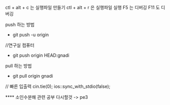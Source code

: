 ctl + alt + c 는 실행파일 만들기
ctl + alt + r 은 실행파일 실행
F5 는 디버깅
F11 도 디버깅

push 하는 방법
- git push -u origin

//연구실 컴퓨터
- git push origin HEAD:gnadi

pull 하는 방법
- git pull origin gnadi

// 빠른 입출력
cin.tie(0);
ios::sync_with_stdio(false);

**** 소인수분해 관련 공부 다시할것 -> pe3
